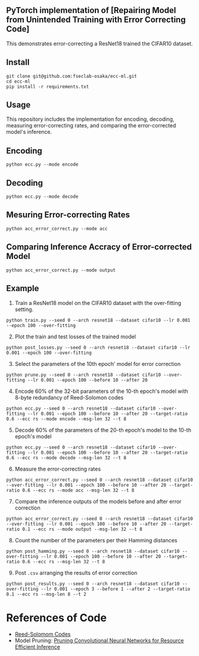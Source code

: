 ## PyTorch implementation of \[Repairing Model from Unintended Training with Error Correcting Code\] ##

This demonstrates error-correcting a ResNet18 trained the CIFAR10 dataset.


Install
-----

```
git clone git@github.com:fseclab-osaka/ecc-ml.git
cd ecc-ml
pip install -r requirements.txt
```

Usage
-----

This repository includes the implementation for encoding, decoding, measuring error-correcting rates, and comparing the error-corrected model's inference. 


## Encoding
```
python ecc.py --mode encode
```

## Decoding
```
python ecc.py --mode decode
```

## Mesuring Error-correcting Rates
```
python acc_error_correct.py --mode acc
```

## Comparing Inference Accracy of Error-corrected Model
```
python acc_error_correct.py --mode output
```

## Example
1. Train a ResNet18 model on the CIFAR10 dataset with the over-fitting setting.
```
python train.py --seed 0 --arch resnet18 --dataset cifar10 --lr 0.001 --epoch 100 --over-fitting
```
2. Plot the train and test losses of the trained model
```
python post_losses.py --seed 0 --arch resnet18 --dataset cifar10 --lr 0.001 --epoch 100 --over-fitting
```
3. Select the parameters of the 10th epoch' model for error correction
```
python prune.py --seed 0 --arch resnet18 --dataset cifar10 --over-fitting --lr 0.001 --epoch 100 --before 10 --after 20
```
4. Encode 60% of the 32-bit parameters of the 10-th epoch's model with 8-byte redundancy of Reed-Solomon codes 
```
python ecc.py --seed 0 --arch resnet18 --dataset cifar10 --over-fitting --lr 0.001 --epoch 100 --before 10 --after 20 --target-ratio 0.6 --ecc rs --mode encode --msg-len 32 --t 8
```
5. Decode 60% of the parameters of the 20-th epoch's model to the 10-th epoch's model
```
python ecc.py --seed 0 --arch resnet18 --dataset cifar10 --over-fitting --lr 0.001 --epoch 100 --before 10 --after 20 --target-ratio 0.6 --ecc rs --mode decode --msg-len 32 --t 8
```
6. Measure the error-correcting rates
```
python acc_error_correct.py --seed 0 --arch resnet18 --dataset cifar10 --over-fitting --lr 0.001 --epoch 100 --before 10 --after 20 --target-ratio 0.6 --ecc rs --mode acc --msg-len 32 --t 8
```
7. Compare the inference outputs of the models before and after error correction
```
python acc_error_correct.py --seed 0 --arch resnet18 --dataset cifar10 --over-fitting --lr 0.001 --epoch 100 --before 10 --after 20 --target-ratio 0.1 --ecc rs --mode output --msg-len 32 --t 8
```
8. Count the number of the parameters per their Hamming distances
```
python post_hamming.py --seed 0 --arch resnet18 --dataset cifar10 --over-fitting --lr 0.001 --epoch 100 --before 10 --after 20 --target-ratio 0.6 --ecc rs --msg-len 32 --t 8
```
9. Post ```.csv``` arranging the results of error correction
```
python post_results.py --seed 0 --arch resnet18 --dataset cifar10 --over-fitting --lr 0.001 --epoch 3 --before 1 --after 2 --target-ratio 0.1 --ecc rs --msg-len 8 --t 2
```


# References of Code 

- [Reed-Solomom Codes](https://github.com/tomerfiliba-org/reedsolomon.git)
- Model Pruning: [Pruning Convolutional Neural Networks for Resource Efficient Inference](https://github.com/jacobgil/pytorch-pruning.git)
